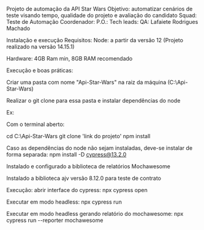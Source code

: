 Projeto de automação da API Star Wars
Objetivo: automatizar cenários de teste visando tempo, qualidade do projeto e avaliação do candidato
Squad: Teste de Automação
Coordenador: 
P.O.: 
Tech leads: 
QA: Lafaiete Rodrigues Machado

Instalação e execução
Requisitos:
Node: a partir da versão 12 (Projeto realizado na versão 14.15.1)

Hardware: 4GB Ram min, 8GB RAM recomendado

Execução e boas práticas:

Criar uma pasta com nome "Api-Star-Wars" na raiz da máquina (C:\Api-Star-Wars)

Realizar o git clone para essa pasta e instalar dependências do node

Ex:

Com o terminal aberto:

cd C:\Api-Star-Wars git clone 'link do projeto' npm install

Caso as dependências do node não sejam instaladas, deve-se instalar de forma separada: npm install -D cypress@13.2.0

Instalado e configurado a biblioteca de relatórios Mochawesome

Instalado a biblioteca ajv versão 8.12.0 para teste de contrato

Execução: abrir interface do cypress: npx cypress open

Executar em modo headless: npx cypress run

Executar em modo headless gerando relatório do mochawesome: npx cypress run --reporter mochawesome